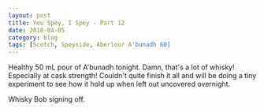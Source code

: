 ```yaml
---
layout: post
title: You Spey, I Spey - Part 12
date: 2018-04-05
category: blog
tags: [Scotch, Speyside, Aberlour A'bunadh 60]
---
```


Healthy 50 mL pour of A'bunadh tonight. Damn, that's a lot of whisky! Especially at cask strength! Couldn't quite finish it all and will be doing a tiny experiment to see how it hold up when left out uncovered overnight.

Whisky Bob signing off.
